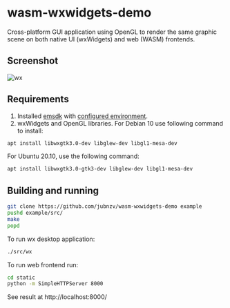 # wasm-wxwidgets-demo

Cross-platform GUI application using OpenGL to render the same graphic scene
on both native UI (wxWidgets) and web (WASM) frontends.

## Screenshot

![wx](./screenshot.png)

## Requirements

1. Installed [emsdk](https://github.com/juj/emsdk) with [configured environment](https://kripken.github.io/emscripten-site/docs/getting_started/downloads.html).
2. wxWidgets and OpenGL libraries. For Debian 10 use following command to install:
```bash
apt install libwxgtk3.0-dev libglew-dev libgl1-mesa-dev
```
For Ubuntu 20.10, use the following command:
```bash
apt install libwxgtk3.0-gtk3-dev libglew-dev libgl1-mesa-dev
```

## Building and running

```bash
git clone https://github.com/jubnzv/wasm-wxwidgets-demo example
pushd example/src/
make
popd
```

To run wx desktop application:
```bash
./src/wx
```

To run web frontend run:
```bash
cd static
python -m SimpleHTTPServer 8000
```

See result at http://localhost:8000/
